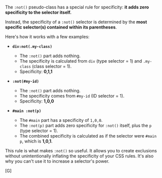 The `:not()` pseudo-class has a special rule for specificity: **it adds zero specificity to the selector itself.**

Instead, the specificity of a `:not()` selector is determined by the **most specific selector(s) contained within its parentheses**.

Here's how it works with a few examples:

* **`div:not(.my-class)`**
    * The `:not()` part adds nothing.
    * The specificity is calculated from `div` (type selector = 1) and `.my-class` (class selector = 1).
    * Specificity: **0,1,1**

* **`:not(#my-id)`**
    * The `:not()` part adds nothing.
    * The specificity comes from `#my-id` (ID selector = 1).
    * Specificity: **1,0,0**

* **`#main :not(p)`**
    * The `#main` part has a specificity of `1,0,0`.
    * The `:not(p)` part adds zero specificity for `:not()` itself, plus the `p` (type selector = 1).
    * The combined specificity is calculated as if the selector were `#main p`, which is **1,0,1**.

This rule is what makes `:not()` so useful. It allows you to create exclusions without unintentionally inflating the specificity of your CSS rules. It's also why you can't use it to increase a selector's power.

[G]
